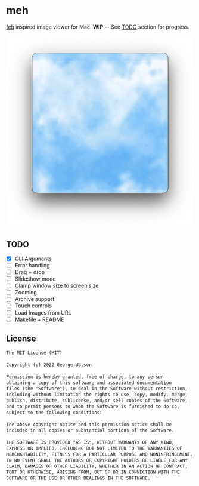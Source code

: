 # meh

[feh](https://feh.finalrewind.org/) inspired image viewer for Mac. **WIP** -- See [TODO](https://github.com/takeiteasy/meh#todo) section for progress.

<p align="center">
  <img src="https://raw.githubusercontent.com/takeiteasy/meh/master/screenshot.png">
</p>

## TODO

- [X] ~~CLI Arguments~~
- [ ] Error handling
- [ ] Drag + drop
- [ ] Slideshow mode
- [ ] Clamp window size to screen size
- [ ] Zooming
- [ ] Archive support
- [ ] Touch controls
- [ ] Load images from URL
- [ ] Makefile + README

## License
```
The MIT License (MIT)

Copyright (c) 2022 George Watson

Permission is hereby granted, free of charge, to any person
obtaining a copy of this software and associated documentation
files (the "Software"), to deal in the Software without restriction,
including without limitation the rights to use, copy, modify, merge,
publish, distribute, sublicense, and/or sell copies of the Software,
and to permit persons to whom the Software is furnished to do so,
subject to the following conditions:

The above copyright notice and this permission notice shall be
included in all copies or substantial portions of the Software.

THE SOFTWARE IS PROVIDED "AS IS", WITHOUT WARRANTY OF ANY KIND,
EXPRESS OR IMPLIED, INCLUDING BUT NOT LIMITED TO THE WARRANTIES OF
MERCHANTABILITY, FITNESS FOR A PARTICULAR PURPOSE AND NONINFRINGEMENT.
IN NO EVENT SHALL THE AUTHORS OR COPYRIGHT HOLDERS BE LIABLE FOR ANY
CLAIM, DAMAGES OR OTHER LIABILITY, WHETHER IN AN ACTION OF CONTRACT,
TORT OR OTHERWISE, ARISING FROM, OUT OF OR IN CONNECTION WITH THE
SOFTWARE OR THE USE OR OTHER DEALINGS IN THE SOFTWARE.
```
